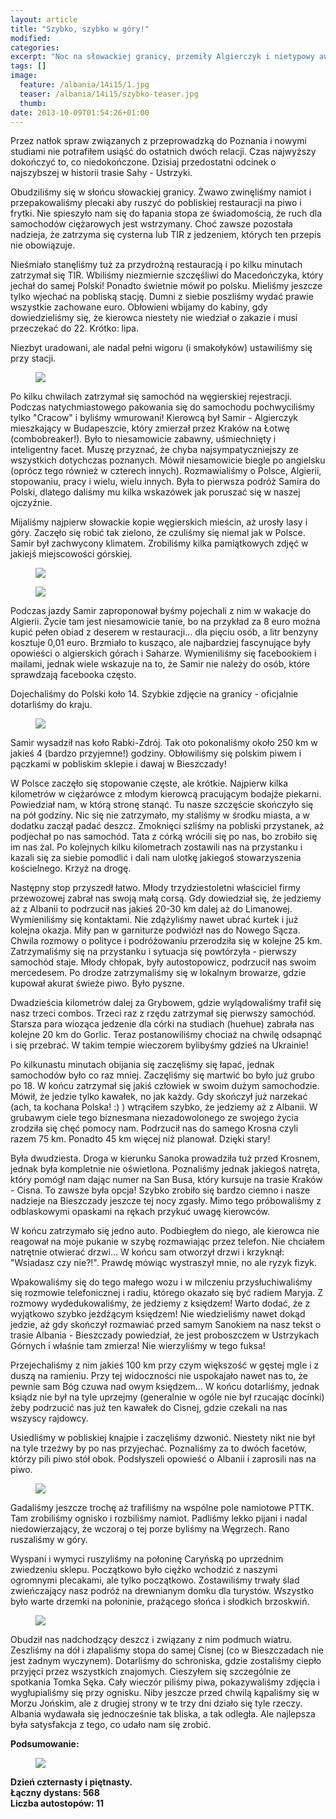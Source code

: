 ```yaml
---
layout: article
title: "Szybko, szybko w góry!"
modified:
categories: 
excerpt: "Noc na słowackiej granicy, przemiły Algierczyk i nietypowy autostop w środku nocy."
tags: []
image:
  feature: /albania/14i15/1.jpg
  teaser: /albania/14i15/szybko-teaser.jpg
  thumb:
date: 2013-10-09T01:54:26+01:00
---
```


Przez natłok spraw związanych z przeprowadzką do Poznania i nowymi studiami nie potrafiłem usiąść do ostatnich dwóch relacji. Czas najwyższy dokończyć to, co niedokończone. Dzisiaj przedostatni odcinek o najszybszej w historii trasie Sahy - Ustrzyki.


Obudziliśmy się w słońcu słowackiej granicy. Żwawo zwinęliśmy namiot i przepakowaliśmy plecaki aby ruszyć do pobliskiej restauracji na piwo i frytki. Nie spieszyło nam się do łapania stopa ze świadomością, że ruch dla samochodów ciężarowych jest wstrzymany. Choć zawsze pozostała nadzieja, że zatrzyma się cysterna lub TIR z jedzeniem, których ten przepis nie obowiązuje.

Nieśmiało stanęliśmy tuż za przydrożną restauracją i po kilku minutach zatrzymał się TIR. Wbiliśmy niezmiernie szczęśliwi do Macedończyka, który jechał do samej Polski! Ponadto świetnie mówił po polsku. Mieliśmy jeszcze tylko wjechać na pobliską stację. Dumni z siebie poszliśmy wydać prawie wszystkie zachowane euro. Obłowieni wbijamy do kabiny, gdy dowiedzieliśmy się, że kierowca niestety nie wiedział o zakazie i musi przeczekać do 22. Krótko: lipa.

Niezbyt uradowani, ale nadal pełni wigoru (i smakołyków) ustawiliśmy się przy stacji.

<figure class>
	<img src="http://nikodamn.github.io/images/albania/14i15/2.jpg">
</figure>

Po kilku chwilach zatrzymał się samochód na węgierskiej rejestracji. Podczas natychmiastowego pakowania się do samochodu pochwyciliśmy tylko "Cracow" i byliśmy wmurowani! Kierowcą był Samir - Algierczyk mieszkający w Budapeszcie, który zmierzał przez Kraków na Łotwę (combobreaker!). Było to niesamowicie zabawny, uśmiechnięty i inteligentny facet. Muszę przyznać, że chyba najsympatyczniejszy ze wszystkich dotychczas poznanych. Mówił niesamowicie biegle po angielsku (oprócz tego również w czterech innych). Rozmawialiśmy o Polsce, Algierii, stopowaniu, pracy i wielu, wielu innych. Była to pierwsza podróż Samira do Polski, dlatego daliśmy mu kilka wskazówek jak poruszać się w naszej ojczyźnie.

Mijaliśmy najpierw słowackie kopie węgierskich mieścin, aż urosły lasy i góry. Zaczęło się robić tak zielono, że czuliśmy się niemal jak w Polsce. Samir był zachwycony klimatem. Zrobiliśmy kilka pamiątkowych zdjęć w jakiejś miejscowości górskiej.

<figure class>
	<img src="http://nikodamn.github.io/images/albania/14i15/3.jpg">
</figure>

<figure class>
	<img src="http://nikodamn.github.io/images/albania/14i15/4.jpg">
</figure>

Podczas jazdy Samir zaproponował byśmy pojechali z nim w wakacje do Algierii. Życie tam jest niesamowicie tanie, bo na przykład za 8 euro można kupić pełen obiad z deserem w restauracji... dla pięciu osób, a litr benzyny kosztuje 0,01 euro. Brzmiało to kusząco, ale najbardziej fascynujące były opowieści o algierskich górach i Saharze. Wymieniliśmy się facebookiem i mailami, jednak wiele wskazuje na to, że Samir nie należy do osób, które sprawdzają facebooka często.

Dojechaliśmy do Polski koło 14. Szybkie zdjęcie na granicy - oficjalnie dotarliśmy do kraju.

<figure class>
	<img src="http://nikodamn.github.io/images/albania/14i15/5.jpg">
</figure>

Samir wysadził nas koło Rabki-Zdrój. Tak oto pokonaliśmy około 250 km w jakieś 4 (bardzo przyjemne!) godziny. Obłowiliśmy się polskim piwem i pączkami w pobliskim sklepie i dawaj w Bieszczady!

W Polsce zaczęło się stopowanie częste, ale krótkie. Najpierw kilka kilometrów w ciężarówce z młodym kierowcą pracującym bodajże piekarni. Powiedział nam, w którą stronę stanąć. Tu nasze szczęście skończyło się na pół godziny. Nic się nie zatrzymało, my staliśmy w środku miasta, a w dodatku zaczął padać deszcz. Zmoknięci szliśmy na pobliski przystanek, aż podjechał po nas samochód. Tata z córką wrócili się po nas, bo zrobiło się im nas żal. Po kolejnych kilku kilometrach zostawili nas na przystanku i kazali się za siebie pomodlić i dali nam ulotkę jakiegoś stowarzyszenia kościelnego. Krzyż na drogę.

Następny stop przyszedł łatwo. Młody trzydziestoletni właściciel firmy przewozowej zabrał nas swoją małą corsą. Gdy dowiedział się, że jedziemy aż z Albanii to podrzucił nas jakieś 20-30 km dalej aż do Limanowej. Wymieniliśmy się kontaktami. Nie zdążyliśmy nawet ubrać kurtek i już kolejna okazja. Miły pan w garniturze podwiózł nas do Nowego Sącza. Chwila rozmowy o polityce i podróżowaniu przerodziła się w kolejne 25 km. Zatrzymaliśmy się na przystanku i sytuacja się powtórzyła - pierwszy samochód staje. Młody chłopak, były autostopowicz, podrzucił nas swoim mercedesem. Po drodze zatrzymaliśmy się w lokalnym browarze, gdzie kupował akurat świeże piwo. Było pyszne.

Dwadzieścia kilometrów dalej za Grybowem, gdzie wylądowaliśmy trafił się nasz trzeci combos. Trzeci raz z rzędu zatrzymał się pierwszy samochód. Starsza para wioząca jedzenie dla córki na studiach (huehue) zabrała nas kolejne 20 km do Gorlic. Teraz postanowiliśmy chociaż na chwilę odsapnąć i się przebrać. W takim tempie wieczorem bylibyśmy gdzieś na Ukrainie!

Po kilkunastu minutach obijania się zaczęliśmy się łapać, jednak samochodów było co raz mniej. Zaczęliśmy się martwić bo było już grubo po 18. W końcu zatrzymał się jakiś człowiek w swoim dużym samochodzie. Mówił, że jedzie tylko kawałek, no jak każdy. Gdy skończył już narzekać (ach, ta kochana Polska! :) ) wtrąciłem szybko, że jedziemy aż z Albanii. W grubawym ciele tego biznesmana niezadowolonego ze swojego życia zrodziła się chęć pomocy nam. Podrzucił nas do samego Krosna czyli razem 75 km. Ponadto 45 km więcej niż planował. Dzięki stary!

Była dwudziesta. Droga w kierunku Sanoka prowadziła tuż przed Krosnem, jednak była kompletnie nie oświetlona. Poznaliśmy jednak jakiegoś natręta, który pomógł nam dając numer na San Busa, który kursuje na trasie Kraków - Cisna. To zawsze była opcja! Szybko zrobiło się bardzo ciemno i nasze nadzieje na Bieszczady jeszcze tej nocy zgasły. Mimo tego próbowaliśmy z odblaskowymi opaskami na rękach przykuć uwagę kierowców.

W końcu zatrzymało się jedno auto. Podbiegłem do niego, ale kierowca nie reagował na moje pukanie w szybę rozmawiając przez telefon. Nie chciałem natrętnie otwierać drzwi... W końcu sam otworzył drzwi i krzyknął: "Wsiadasz czy nie?!". Prawdę mówiąc wystraszył mnie, no ale ryzyk fizyk.

Wpakowaliśmy się do tego małego wozu i w milczeniu przysłuchiwaliśmy się rozmowie telefonicznej i radiu, którego okazało się być radiem Maryja. Z rozmowy wydedukowaliśmy, że jedziemy z księdzem! Warto dodać, że z wyjątkowo szybko jeżdżącym księdzem! Nie wiedzieliśmy nawet dokąd jedzie, aż gdy skończył rozmawiać przed samym Sanokiem na nasz tekst o trasie Albania - Bieszczady powiedział, że jest proboszczem w Ustrzykach Górnych i właśnie tam zmierza! Nie wierzyliśmy w tego fuksa!

Przejechaliśmy z nim jakieś 100 km przy czym większość w gęstej mgle i z duszą na ramieniu. Przy tej widoczności nie uspokajało nawet nas to, że pewnie sam Bóg czuwa nad owym księdzem... W końcu dotarliśmy, jednak ksiądz nie był na tyle uprzejmy (generalnie w ogóle nie był rzucając docinki) żeby podrzucić nas już ten kawałek do Cisnej, gdzie czekali na nas wszyscy rajdowcy.

Usiedliśmy w pobliskiej knajpie i zaczęliśmy dzwonić. Niestety nikt nie był na tyle trzeźwy by po nas przyjechać. Poznaliśmy za to dwóch facetów, którzy pili piwo stół obok. Podsłyszeli opowieść o Albanii i zaprosili nas na piwo.

<figure class>
	<img src="http://nikodamn.github.io/images/albania/14i15/6.jpg">
</figure>

Gadaliśmy jeszcze trochę aż trafiliśmy na wspólne pole namiotowe PTTK. Tam zrobiliśmy ognisko i rozbiliśmy namiot. Padliśmy lekko pijani i nadal niedowierzający, że wczoraj o tej porze byliśmy na Węgrzech. Rano ruszaliśmy w góry.

Wyspani i wymyci ruszyliśmy na połoninę Caryńską po uprzednim zwiedzeniu sklepu. Początkowo było ciężko wchodzić z naszymi ogromnymi plecakami, ale tylko początkowo. Zostawiliśmy trwały ślad zwieńczający nasz podróż na drewnianym domku dla turystów. Wszystko było warte drzemki na połoninie, prażącego słońca i słodkich brzoskwiń.

<figure class>
	<img src="http://nikodamn.github.io/images/albania/14i15/1.jpg">
</figure>

Obudził nas nadchodzący deszcz i związany z nim podmuch wiatru. Zeszliśmy na dół i złapaliśmy stopa do samej Cisnej (co w Bieszczadach nie jest żadnym wyczynem). Dotarliśmy do schroniska, gdzie zostaliśmy ciepło przyjęci przez wszystkich znajomych. Cieszyłem się szczególnie ze spotkania Tomka Sęka. Cały wieczór piliśmy piwa, pokazywaliśmy zdjęcia i wygłupialiśmy się przy ognisku. Niby jeszcze przed chwilą kąpaliśmy się w Morzu Jońskim, ale z drugiej strony w te trzy dni działo się tyle rzeczy. Albania wydawała się jednocześnie tak bliska, a tak odległa. Ale najlepsza była satysfakcja z tego, co udało nam się zrobić.

<b>
Podsumowanie: <br>
</b>
<figure class>
	<img src="http://nikodamn.github.io/images/albania/14i15/mapa.jpg">
</figure>
<b>
Dzień czternasty i piętnasty. <br>
Łączny dystans: 568 <br>
Liczba autostopów: 11 <br>
</b>